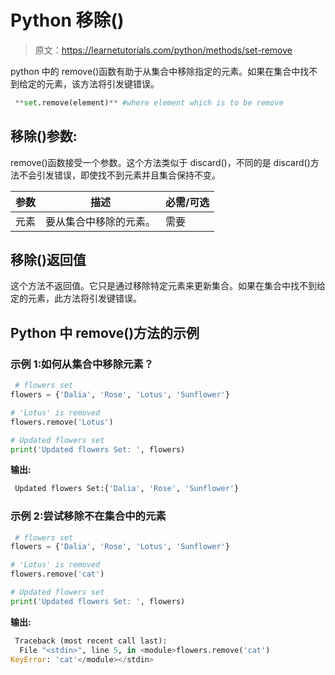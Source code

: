 # Python 移除()

> 原文：<https://learnetutorials.com/python/methods/set-remove>

python 中的 remove()函数有助于从集合中移除指定的元素。如果在集合中找不到给定的元素，该方法将引发键错误。

```py
 **set.remove(element)** #where element which is to be remove 

```

## 移除()参数:

remove()函数接受一个参数。这个方法类似于 discard()，不同的是 discard()方法不会引发错误，即使找不到元素并且集合保持不变。

| 参数 | 描述 | 必需/可选 |
| --- | --- | --- |
| 元素 | 要从集合中移除的元素。 | 需要 |

## 移除()返回值

这个方法不返回值。它只是通过移除特定元素来更新集合。如果在集合中找不到给定的元素，此方法将引发键错误。

## Python 中 remove()方法的示例

### 示例 1:如何从集合中移除元素？

```py
 # flowers set
flowers = {'Dalia', 'Rose', 'Lotus', 'Sunflower'}

# 'Lotus' is removed
flowers.remove('Lotus')

# Updated flowers set
print('Updated flowers Set: ', flowers) 

```

**输出:**

```py
 Updated flowers Set:{'Dalia', 'Rose', 'Sunflower'} 
```

### 示例 2:尝试移除不在集合中的元素

```py
 # flowers set
flowers = {'Dalia', 'Rose', 'Lotus', 'Sunflower'}

# 'Lotus' is removed
flowers.remove('cat')

# Updated flowers set
print('Updated flowers Set: ', flowers) 

```

**输出:**

```py
 Traceback (most recent call last):
  File "<stdin>", line 5, in <module>flowers.remove('cat')
KeyError: 'cat'</module></stdin> 
```